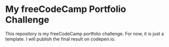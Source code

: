 # My freeCodeCamp Portfolio Challenge

This repository is my freeCodeCamp portfolio challenge.
For now, it is just a template.
I will publish the final result on codepen.io.
